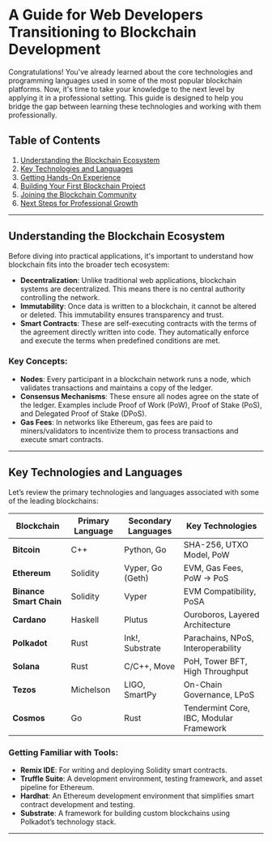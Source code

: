 # A Guide for Web Developers Transitioning to Blockchain Development

Congratulations! You've already learned about the core technologies and programming languages used in some of the most popular blockchain platforms. Now, it's time to take your knowledge to the next level by applying it in a professional setting. This guide is designed to help you bridge the gap between learning these technologies and working with them professionally.

## Table of Contents
1. [Understanding the Blockchain Ecosystem](#understanding-the-blockchain-ecosystem)
2. [Key Technologies and Languages](#key-technologies-and-languages)
3. [Getting Hands-On Experience](#getting-hands-on-experience)
4. [Building Your First Blockchain Project](#building-your-first-blockchain-project)
5. [Joining the Blockchain Community](#joining-the-blockchain-community)
6. [Next Steps for Professional Growth](#next-steps-for-professional-growth)

---

## Understanding the Blockchain Ecosystem

Before diving into practical applications, it's important to understand how blockchain fits into the broader tech ecosystem:

- **Decentralization**: Unlike traditional web applications, blockchain systems are decentralized. This means there is no central authority controlling the network.
- **Immutability**: Once data is written to a blockchain, it cannot be altered or deleted. This immutability ensures transparency and trust.
- **Smart Contracts**: These are self-executing contracts with the terms of the agreement directly written into code. They automatically enforce and execute the terms when predefined conditions are met.

### Key Concepts:
- **Nodes**: Every participant in a blockchain network runs a node, which validates transactions and maintains a copy of the ledger.
- **Consensus Mechanisms**: These ensure all nodes agree on the state of the ledger. Examples include Proof of Work (PoW), Proof of Stake (PoS), and Delegated Proof of Stake (DPoS).
- **Gas Fees**: In networks like Ethereum, gas fees are paid to miners/validators to incentivize them to process transactions and execute smart contracts.

---

## Key Technologies and Languages

Let’s review the primary technologies and languages associated with some of the leading blockchains:

| Blockchain | Primary Language | Secondary Languages | Key Technologies |
|------------|------------------|---------------------|------------------|
| **Bitcoin** | C++ | Python, Go | SHA-256, UTXO Model, PoW |
| **Ethereum** | Solidity | Vyper, Go (Geth) | EVM, Gas Fees, PoW → PoS |
| **Binance Smart Chain** | Solidity | Vyper | EVM Compatibility, PoSA |
| **Cardano** | Haskell | Plutus | Ouroboros, Layered Architecture |
| **Polkadot** | Rust | Ink!, Substrate | Parachains, NPoS, Interoperability |
| **Solana** | Rust | C/C++, Move | PoH, Tower BFT, High Throughput |
| **Tezos** | Michelson | LIGO, SmartPy | On-Chain Governance, LPoS |
| **Cosmos** | Go | Rust | Tendermint Core, IBC, Modular Framework |

### Getting Familiar with Tools:
- **Remix IDE**: For writing and deploying Solidity smart contracts.
- **Truffle Suite**: A development environment, testing framework, and asset pipeline for Ethereum.
- **Hardhat**: An Ethereum development environment that simplifies smart contract development and testing.
- **Substrate**: A framework for building custom blockchains using Polkadot’s technology stack.

---
